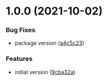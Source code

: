 # 1.0.0 (2021-10-02)


### Bug Fixes

* package version ([a4c5c23](https://github.com/poleflare/eslint-config-softbyte/commit/a4c5c237d992bbe96d0a4f1c2b97ceef199024d4))


### Features

* initial version ([9cba32a](https://github.com/poleflare/eslint-config-softbyte/commit/9cba32a282190b30c994b8482787a6fff2092fb2))
